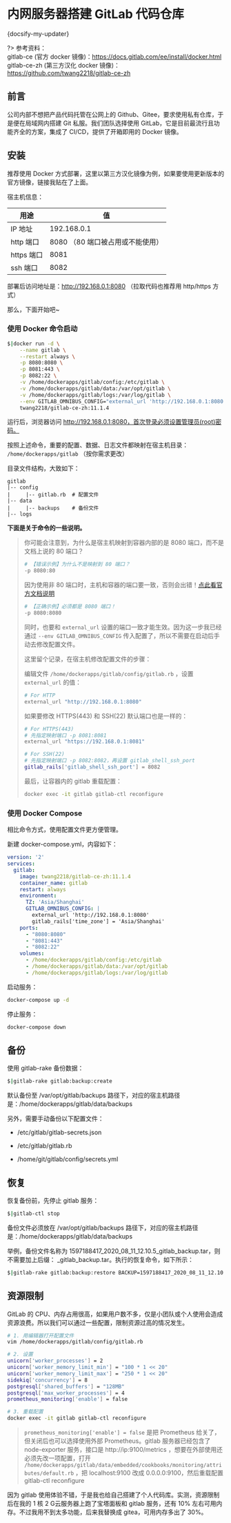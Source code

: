 # 内网服务器搭建 GitLab 代码仓库

{docsify-my-updater}

?> 参考资料：  
gitlab-ce (官方 docker 镜像)：https://docs.gitlab.com/ee/install/docker.html  
gitlab-ce-zh (第三方汉化 docker 镜像)：https://github.com/twang2218/gitlab-ce-zh



## 前言

公司内部不想把产品代码托管在公网上的 Github、Gitee，要求使用私有仓库，于是便在局域网内搭建 Git 私服。我们团队选择使用 GitLab，它是目前最流行且功能齐全的方案，集成了 CI/CD，提供了开箱即用的 Docker 镜像。



## 安装

推荐使用 Docker 方式部署，这里以第三方汉化镜像为例，如果要使用更新版本的官方镜像，链接我贴在了上面。

宿主机信息：

| 用途       | 值                               |
| ---------- | -------------------------------- |
| IP 地址    | 192.168.0.1                      |
| http 端口  | 8080 （80 端口被占用或不能使用） |
| https 端口 | 8081                             |
| ssh 端口   | 8082                             |

部署后访问地址是：http://192.168.0.1:8080 （拉取代码也推荐用 http/https 方式）

那么，下面开始吧~



### 使用 Docker 命令启动

```sh
$|docker run -d \
    --name gitlab \
    --restart always \
    -p 8080:8080 \
    -p 8081:443 \
    -p 8082:22 \
    -v /home/dockerapps/gitlab/config:/etc/gitlab \
    -v /home/dockerapps/gitlab/data:/var/opt/gitlab \
    -v /home/dockerapps/gitlab/logs:/var/log/gitlab \
    --env GITLAB_OMNIBUS_CONFIG="external_url 'http://192.168.0.1:8080';" \
    twang2218/gitlab-ce-zh:11.1.4
```

运行后，浏览器访问 http://192.168.0.1:8080，首次登录必须设置管理员(root)密码。

按照上述命令，重要的配置、数据、日志文件都映射在宿主机目录： `/home/dockerapps/gitlab` （按你需求更改）

目录文件结构，大致如下：

```
gitlab
|-- config
|     |-- gitlab.rb  # 配置文件
|-- data
|     |-- backups    # 备份文件
|-- logs
```

**下面是关于命令的一些说明。**

> 你可能会注意到，为什么是宿主机映射到容器内部的是 8080 端口，而不是文档上说的 80 端口？
>
> ```bash
> # 【错误示例】为什么不是映射到 80 端口？
> -p 8080:80
> ```
>
> 因为使用非 80 端口时，主机和容器的端口要一致，否则会出错！[点此看官方文档说明](https://docs.gitlab.com/ee/install/docker.html#expose-gitlab-on-different-ports)
>
> ```bash
> # 【正确示例】必须都是 8080 端口！
> -p 8080:8080
> ```
>
> 同时，也要和 `external_url` 设置的端口一致才能生效。因为这一步我已经通过 `--env GITLAB_OMNIBUS_CONFIG` 传入配置了，所以不需要在启动后手动去修改配置文件。
>
> 
>
> 这里留个记录，在宿主机修改配置文件的步骤：
>
> 编辑文件 `/home/dockerapps/gitlab/config/gitlab.rb` ，设置 `external_url` 的值：
>
> ```bash
> # For HTTP
> external_url "http://192.168.0.1:8080"
> ```
>
> 如果要修改 HTTPS(443) 和 SSH(22) 默认端口也是一样的：
>
> ```bash
> # For HTTPS(443)
> # 先指定映射端口 -p 8081:8081
> external_url "https://192.168.0.1:8081"
> 
> # For SSH(22)
> # 先指定映射端口 -p 8082:8082，再设置 gitlab_shell_ssh_port
> gitlab_rails['gitlab_shell_ssh_port'] = 8082
> ```
>
> 最后，让容器内的 gitlab 重载配置：
>
> ```bash
> docker exec -it gitlab gitlab-ctl reconfigure
> ```
>



### 使用 Docker Compose

相比命令方式，使用配置文件更方便管理。

新建 docker-compose.yml，内容如下：

```yaml
version: '2'
services:
  gitlab:
	image: twang2218/gitlab-ce-zh:11.1.4
    container_name: gitlab
    restart: always
    environment:
      TZ: 'Asia/Shanghai'
      GITLAB_OMNIBUS_CONFIG: |
        external_url 'http://192.168.0.1:8080'
        gitlab_rails['time_zone'] = 'Asia/Shanghai'
    ports:
      - "8080:8080"
      - "8081:443"
      - "8082:22"
    volumes:
      - /home/dockerapps/gitlab/config:/etc/gitlab
      - /home/dockerapps/gitlab/data:/var/opt/gitlab
      - /home/dockerapps/gitlab/logs:/var/log/gitlab
```

启动服务：

```bash
docker-compose up -d
```

停止服务：

```bash
docker-compose down
```



## 备份

使用 gitlab-rake 备份数据：

```sh
$|gitlab-rake gitlab:backup:create
```

默认备份至 /var/opt/gitlab/backups 路径下，对应的宿主机路径是：/home/dockerapps/gitlab/data/backups

另外，需要手动备份以下配置文件：

- /etc/gitlab/gitlab-secrets.json

- /etc/gitlab/gitlab.rb

- /home/git/gitlab/config/secrets.yml



## 恢复

恢复备份前，先停止 gitlab 服务：

```sh
$|gitlab-ctl stop
```

备份文件必须放在 /var/opt/gitlab/backups 路径下，对应的宿主机路径是：/home/dockerapps/gitlab/data/backups

举例，备份文件名称为 1597188417_2020_08_11_12.10.5_gitlab_backup.tar，则不需要加上后缀： _gitlab_backup.tar。执行的恢复命令，如下所示：

```sh
$|gitlab-rake gitlab:backup:restore BACKUP=1597188417_2020_08_11_12.10.5
```



## 资源限制

GitLab 的 CPU、内存占用很高，如果用户数不多，仅是小团队或个人使用会造成资源浪费。所以我们可以通过一些配置，限制资源过高的情况发生。

```bash
# 1. 用编辑器打开配置文件
vim /home/dockerapps/gitlab/config/gitlab.rb

# 2. 设置
unicorn['worker_processes'] = 2
unicorn['worker_memory_limit_min'] = "100 * 1 << 20"
unicorn['worker_memory_limit_max'] = "250 * 1 << 20"
sidekiq['concurrency'] = 8
postgresql['shared_buffers'] = "128MB"
postgresql['max_worker_processes'] = 4
prometheus_monitoring['enable'] = false

# 3. 重载配置
docker exec -it gitlab gitlab-ctl reconfigure
```

> `prometheus_monitoring['enable'] = false` 是把 Prometheus 给关了，但关闭后也可以选择使用外部 Prometheus。gitlab 服务器已经包含了node-exporter 服务，接口是 http://ip:9100/metrics ，想要在外部使用还必须先改一项配置，打开 `/home/dockerapps/gitlab/data/embedded/cookbooks/monitoring/attributes/default.rb` ，把 localhost:9100 改成 0.0.0.0:9100，然后重载配置 gitlab-ctl reconfigure

因为 gitlab 使用体验不错，于是我也给自己搭建了个人代码库。实测，资源限制后在我的 1 核 2 G云服务器上跑了宝塔面板和 gitlab 服务，还有 10% 左右可用内存。不过我用不到太多功能，后来我替换成 gitea，可用内存多出了 30%。